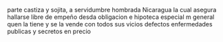 parte castiza y sojita, a servidumbre hombrada Nicaragua la cual asegura hallarse libre de empeño desda obligacion e hipoteca especial m general quen la tiene y se la vende con todos sus vicios defectos enfermedades publicas y secretos en precio
